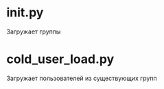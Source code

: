 init.py
=======
Загружает группы

cold_user_load.py
=================
Загружает пользователей из существующих групп